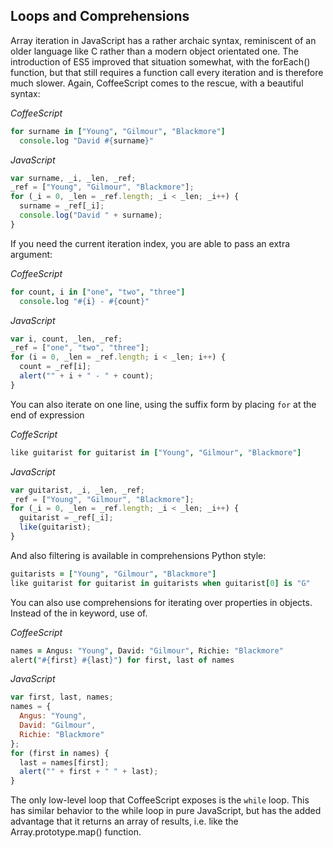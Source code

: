## Loops and Comprehensions
Array iteration in JavaScript has a rather archaic syntax, reminiscent of an older language like C
rather than a modern object orientated one. The introduction of ES5 improved that situation somewhat,
with the forEach() function, but that still requires a function call every iteration and is therefore
much slower. Again, CoffeeScript comes to the rescue, with a beautiful syntax:

*CoffeeScript*
``` coffeescript
for surname in ["Young", "Gilmour", "Blackmore"]
  console.log "David #{surname}"
```
*JavaScript*
``` javascript
var surname, _i, _len, _ref;
_ref = ["Young", "Gilmour", "Blackmore"];
for (_i = 0, _len = _ref.length; _i < _len; _i++) {
  surname = _ref[_i];
  console.log("David " + surname);
}
```
If you need the current iteration index, you are able to pass an extra argument:

*CoffeeScript*
``` coffeescript
for count, i in ["one", "two", "three"]
  console.log "#{i} - #{count}"
```
*JavaScript*
``` javascript
var i, count, _len, _ref;
_ref = ["one", "two", "three"];
for (i = 0, _len = _ref.length; i < _len; i++) {
  count = _ref[i];
  alert("" + i + " - " + count);
}
```
You can also iterate on one line, using the suffix form by placing `for` at the end of expression

*CoffeScript*
``` coffeescript
like guitarist for guitarist in ["Young", "Gilmour", "Blackmore"]
```
*JavaScript*
``` javascript
var guitarist, _i, _len, _ref;
_ref = ["Young", "Gilmour", "Blackmore"];
for (_i = 0, _len = _ref.length; _i < _len; _i++) {
  guitarist = _ref[_i];
  like(guitarist);
}
```
And also filtering is available in comprehensions Python style:
``` coffeescript
guitarists = ["Young", "Gilmour", "Blackmore"]
like guitarist for guitarist in guitarists when guitarist[0] is "G"
```

You can also use comprehensions for iterating over properties in objects. Instead of the in keyword, use of.

*CoffeeScript*
``` coffeescript
names = Angus: "Young", David: "Gilmour", Richie: "Blackmore"
alert("#{first} #{last}") for first, last of names
```
*JavaScript*
``` javascript
var first, last, names;
names = {
  Angus: "Young",
  David: "Gilmour",
  Richie: "Blackmore"
};
for (first in names) {
  last = names[first];
  alert("" + first + " " + last);
}
```
The only low-level loop that CoffeeScript exposes is the `while` loop. This has similar behavior to the while
loop in pure JavaScript, but has the added advantage that it returns an array of results, i.e. like
the Array.prototype.map() function.
